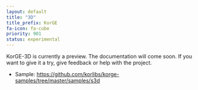 ```yaml
---
layout: default
title: "3D"
title_prefix: KorGE
fa-icon: fa-cube
priority: 901
status: experimental
---
```


KorGE-3D is currently a preview. The documentation will come soon.
If you want to give it a try, give feedback or help with the project.

* Sample: <https://github.com/korlibs/korge-samples/tree/master/samples/s3d>
